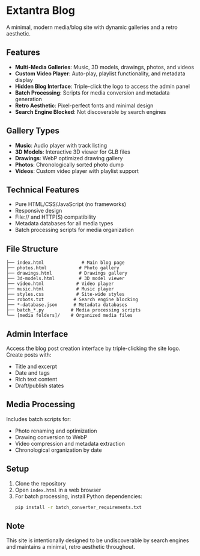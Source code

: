 # Extantra Blog

A minimal, modern media/blog site with dynamic galleries and a retro aesthetic.

## Features

- **Multi-Media Galleries**: Music, 3D models, drawings, photos, and videos
- **Custom Video Player**: Auto-play, playlist functionality, and metadata display
- **Hidden Blog Interface**: Triple-click the logo to access the admin panel
- **Batch Processing**: Scripts for media conversion and metadata generation
- **Retro Aesthetic**: Pixel-perfect fonts and minimal design
- **Search Engine Blocked**: Not discoverable by search engines

## Gallery Types

- **Music**: Audio player with track listing
- **3D Models**: Interactive 3D viewer for GLB files
- **Drawings**: WebP optimized drawing gallery
- **Photos**: Chronologically sorted photo dump
- **Videos**: Custom video player with playlist support

## Technical Features

- Pure HTML/CSS/JavaScript (no frameworks)
- Responsive design
- File:// and HTTP(S) compatibility
- Metadata databases for all media types
- Batch processing scripts for media organization

## File Structure

```
├── index.html              # Main blog page
├── photos.html            # Photo gallery
├── drawings.html          # Drawings gallery
├── 3d-models.html         # 3D model viewer
├── video.html            # Video player
├── music.html            # Music player
├── styles.css            # Site-wide styles
├── robots.txt           # Search engine blocking
├── *-database.json      # Metadata databases
├── batch_*.py          # Media processing scripts
└── [media folders]/    # Organized media files
```

## Admin Interface

Access the blog post creation interface by triple-clicking the site logo. Create posts with:
- Title and excerpt
- Date and tags
- Rich text content
- Draft/publish states

## Media Processing

Includes batch scripts for:
- Photo renaming and optimization
- Drawing conversion to WebP
- Video compression and metadata extraction
- Chronological organization by date

## Setup

1. Clone the repository
2. Open `index.html` in a web browser
3. For batch processing, install Python dependencies:
   ```bash
   pip install -r batch_converter_requirements.txt
   ```

## Note

This site is intentionally designed to be undiscoverable by search engines and maintains a minimal, retro aesthetic throughout.

